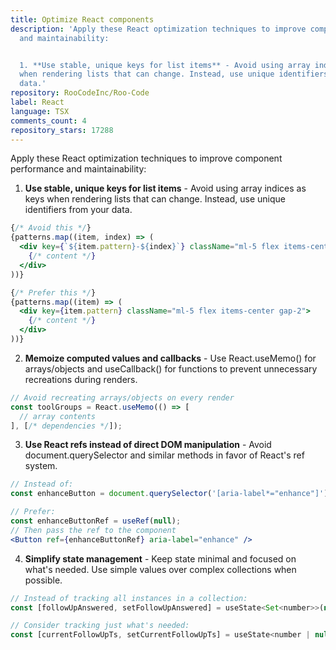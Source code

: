 ```yaml
---
title: Optimize React components
description: 'Apply these React optimization techniques to improve component performance
  and maintainability:


  1. **Use stable, unique keys for list items** - Avoid using array indices as keys
  when rendering lists that can change. Instead, use unique identifiers from your
  data.'
repository: RooCodeInc/Roo-Code
label: React
language: TSX
comments_count: 4
repository_stars: 17288
---
```


Apply these React optimization techniques to improve component performance and maintainability:

1. **Use stable, unique keys for list items** - Avoid using array indices as keys when rendering lists that can change. Instead, use unique identifiers from your data.

```jsx
{/* Avoid this */}
{patterns.map((item, index) => (
  <div key={`${item.pattern}-${index}`} className="ml-5 flex items-center gap-2">
    {/* content */}
  </div>
))}

{/* Prefer this */}
{patterns.map((item) => (
  <div key={item.pattern} className="ml-5 flex items-center gap-2">
    {/* content */}
  </div>
))}
```

2. **Memoize computed values and callbacks** - Use React.useMemo() for arrays/objects and useCallback() for functions to prevent unnecessary recreations during renders.

```jsx
// Avoid recreating arrays/objects on every render
const toolGroups = React.useMemo(() => [
  // array contents
], [/* dependencies */]);
```

3. **Use React refs instead of direct DOM manipulation** - Avoid document.querySelector and similar methods in favor of React's ref system.

```jsx
// Instead of:
const enhanceButton = document.querySelector('[aria-label*="enhance"]');

// Prefer:
const enhanceButtonRef = useRef(null);
// Then pass the ref to the component
<Button ref={enhanceButtonRef} aria-label="enhance" />
```

4. **Simplify state management** - Keep state minimal and focused on what's needed. Use simple values over complex collections when possible.

```jsx
// Instead of tracking all instances in a collection:
const [followUpAnswered, setFollowUpAnswered] = useState<Set<number>>(new Set());

// Consider tracking just what's needed:
const [currentFollowUpTs, setCurrentFollowUpTs] = useState<number | null>(null);
```